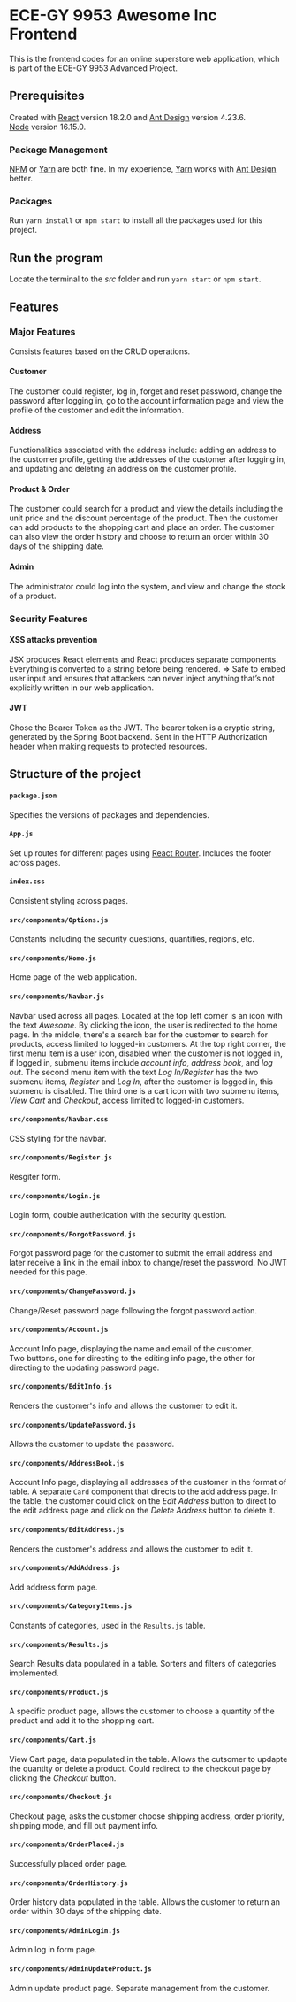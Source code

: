 # ECE-GY 9953 Awesome Inc Frontend

This is the frontend codes for an online superstore web application, which is part of the ECE-GY 9953 Advanced Project.

## Prerequisites
Created with [React](https://reactjs.org/docs/create-a-new-react-app.html) version 18.2.0 and [Ant Design](https://ant.design/) version 4.23.6. <br/>
[Node](https://nodejs.org/en/) version 16.15.0.

### Package Management
[NPM](https://www.npmjs.com/) or [Yarn](https://yarnpkg.com/) are both fine. In my experience, [Yarn](https://yarnpkg.com/) works with [Ant Design](https://ant.design/) better.

### Packages
Run ```yarn install``` or ```npm start``` to install all the packages used for this project.


## Run the program
Locate the terminal to the *src* folder and run ```yarn start``` or ```npm start```. <br />


## Features
### Major Features	
Consists features based on the CRUD operations.

#### Customer
The customer could register, log in, forget and reset password, change the password after logging in, go to the account information page and view the profile of the customer and edit the information.

#### Address
Functionalities associated with the address include: adding an address to the customer profile,  getting the addresses of the customer after logging in, and updating and deleting an address on the customer profile.

#### Product & Order
The customer could search for a product and view the details including the unit price and the discount percentage of the product. Then the customer can add products to the shopping cart and place an order. The customer can also view the order history and choose to return an order within 30 days of the shipping date.

#### Admin
The administrator could log into the system, and view and change the stock of a product.

### Security Features				
		
#### XSS attacks prevention
JSX produces React elements and React produces separate components. Everything is converted to a string before being rendered. => Safe to embed user input and ensures that attackers can never inject anything that’s not explicitly written in our web application. 

#### JWT
Chose the Bearer Token as the JWT. The bearer token is a cryptic string, generated by the Spring Boot backend. Sent in the HTTP Authorization header when making requests to protected resources.


## Structure of the project

####  ```package.json```
Specifies the versions of packages and dependencies. 

####  ```App.js```
Set up routes for different pages using [React Router](https://reactrouter.com/en/main). Includes the footer across pages.

####  ```index.css```
Consistent styling across pages.


#### ```src/components/Options.js```
Constants including the security questions, quantities, regions, etc.


####  ```src/components/Home.js```
Home page of the web application.

####  ```src/components/Navbar.js```
Navbar used across all pages. Located at the top left corner is an icon with the text *Awesome*. By clicking the icon, the user is redirected to the home page. In the middle, there's a search bar for the customer to search for products, access limited to logged-in customers. At the top right corner, the first menu item is a user icon, disabled when the customer is not logged in, if logged in, submenu items include *account info*, *address book*, and *log out*. The second menu item with the text *Log In/Register* has the two submenu items, *Register* and *Log In*, after the customer is logged in, this submenu is disabled. The third one is a cart icon with two submenu items, *View Cart* and *Checkout*, access limited to logged-in customers.

####  ```src/components/Navbar.css```
CSS styling for the navbar.

#### ```src/components/Register.js``` 
Resgiter form.

#### ```src/components/Login.js``` 
Login form, double authetication with the security question.

#### ```src/components/ForgotPassword.js``` 
Forgot password page for the customer to submit the email address and later receive a link in the email inbox to change/reset the password. No JWT needed for this page.

#### ```src/components/ChangePassword.js``` 
Change/Reset password page following the forgot password action.

####  ```src/components/Account.js```
Account Info page, displaying the name and email of the customer.
<br /> Two buttons, one for directing to the editing info page, the other for directing to the updating password page.

####  ```src/components/EditInfo.js```
Renders the customer's info and allows the customer to edit it.

####  ```src/components/UpdatePassword.js```
Allows the customer to update the password.

####  ```src/components/AddressBook.js```
Account Info page, displaying all addresses of the customer in the format of table. A separate ```Card``` component that directs to the add address page.
In the table, the customer could click on the *Edit Address* button to direct to the edit address page and click on the *Delete Address* button to delete it.

####  ```src/components/EditAddress.js```
Renders the customer's address and allows the customer to edit it.

####  ```src/components/AddAddress.js```
Add address form page.

#### ```src/components/CategoryItems.js```
Constants of categories, used in the ```Results.js``` table.

####  ```src/components/Results.js```
Search Results data populated in a table. Sorters and filters of categories implemented.

####  ```src/components/Product.js```
A specific product page, allows the customer to choose a quantity of the product and add it to the shopping cart. 

####  ```src/components/Cart.js```
View Cart page, data populated in the table. Allows the cutsomer to updapte the quantity or delete a product. Could redirect to the checkout page by clicking the *Checkout* button.

####  ```src/components/Checkout.js```
Checkout page, asks the customer choose shipping address, order priority, shipping mode, and fill out payment info.

####  ```src/components/OrderPlaced.js```
Successfully placed order page.

#### ```src/components/OrderHistory.js```
Order history data populated in the table. Allows the customer to return an order within 30 days of the shipping date.

#### ```src/components/AdminLogin.js```
Admin log in form page.

#### ```src/components/AdminUpdateProduct.js```
Admin update product page. Separate management from the customer.
